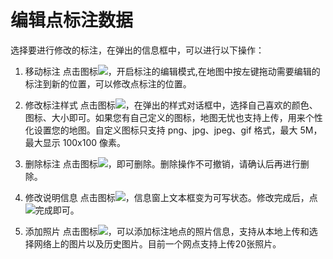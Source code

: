 # 编辑点标注数据
选择要进行修改的标注，在弹出的信息框中，可以进行以下操作：

1. 移动标注
点击图标![](http://pic.dituwuyou.com/map%2Fpicture%2Ficon%2Fedit.jpg)，开启标注的编辑模式,在地图中按左键拖动需要编辑的标注到新的位置，可以修改点标注的位置。

2. 修改标注样式
点击图标![](http://pic.dituwuyou.com/map%2Fpicture%2Ficon%2Fqipao.jpg)，在弹出的样式对话框中，选择自己喜欢的颜色、图标、大小即可。如果您有自己定义的图标，地图无忧也支持上传，用来个性化设置您的地图。自定义图标只支持 png、jpg、jpeg、gif 格式，最大 5M，最大显示 100x100 像素。

3. 删除标注
点击图标![](http://pic.dituwuyou.com/map%2Fpicture%2Ficon%2Fdelete.jpg)，即可删除。删除操作不可撤销，请确认后再进行删除。

4. 修改说明信息
点击图标![](http://pic.dituwuyou.com/map%2Fpicture%2Ficon%2Fedit.jpg)，信息窗上文本框变为可写状态。修改完成后，点![](http://pic.dituwuyou.com/map%2Fpicture%2Fmobile%2Fyes.png)完成即可。

5. 添加照片
点击图标![](http://pic.dituwuyou.com/map%2Fpicture%2Ficon%2Fcamera.jpg)，可以添加标注地点的照片信息，支持从本地上传和选择网络上的图片以及历史图片。目前一个网点支持上传20张照片。


